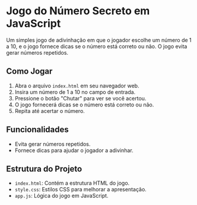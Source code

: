 # Jogo do Número Secreto em JavaScript

Um simples jogo de adivinhação em que o jogador escolhe um número de 1 a 10, e o jogo fornece dicas se o número está correto ou não. O jogo evita gerar números repetidos.

## Como Jogar

1. Abra o arquivo `index.html` em seu navegador web.
2. Insira um número de 1 a 10 no campo de entrada.
3. Pressione o botão "Chutar" para ver se você acertou.
4. O jogo fornecerá dicas se o número está correto ou não.
5. Repita até acertar o número.

## Funcionalidades

- Evita gerar números repetidos.
- Fornece dicas para ajudar o jogador a adivinhar.

## Estrutura do Projeto

- `index.html`: Contém a estrutura HTML do jogo.
- `style.css`: Estilos CSS para melhorar a apresentação.
- `app.js`: Lógica do jogo em JavaScript.
